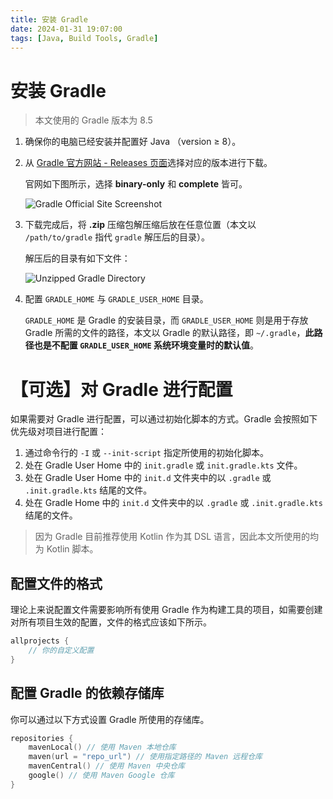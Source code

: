 ```yaml
---
title: 安装 Gradle
date: 2024-01-31 19:07:00
tags: [Java, Build Tools, Gradle]
---
```


# 安装 Gradle

> 本文使用的 Gradle 版本为 8.5

1. 确保你的电脑已经安装并配置好 Java （version &ge; 8）。
2. 从 [Gradle 官方网站 - Releases 页面](https://gradle.org/releases/)选择对应的版本进行下载。

   官网如下图所示，选择 **binary-only** 和 **complete** 皆可。

   ![Gradle Official Site Screenshot](https://dist.cq.vorbote.cn/images/install-gradle-01-gradle-official-site.png)

3. 下载完成后，将 **.zip** 压缩包解压缩后放在任意位置（本文以 `/path/to/gradle` 指代 `gradle` 解压后的目录）。

   解压后的目录有如下文件：

   ![Unzipped Gradle Directory](https://dist.cq.vorbote.cn/images/install-gradle-02-unzipped-gradle-directory.png)

4. 配置 `GRADLE_HOME` 与 `GRADLE_USER_HOME` 目录。

   `GRADLE_HOME` 是 Gradle 的安装目录，而 `GRADLE_USER_HOME` 则是用于存放 Gradle 所需的文件的路径，本文以 Gradle 的默认路径，即 `~/.gradle`，**此路径也是不配置 `GRADLE_USER_HOME` 系统环境变量时的默认值**。

# 【可选】对 Gradle 进行配置

如果需要对 Gradle 进行配置，可以通过初始化脚本的方式。Gradle 会按照如下优先级对项目进行配置：

1. 通过命令行的 `-I` 或 `--init-script` 指定所使用的初始化脚本。
2. 处在 Gradle User Home 中的 `init.gradle` 或 `init.gradle.kts` 文件。
3. 处在 Gradle User Home 中的 `init.d` 文件夹中的以 `.gradle` 或 `.init.gradle.kts` 结尾的文件。
4. 处在 Gradle Home 中的 `init.d` 文件夹中的以 `.gradle` 或 `.init.gradle.kts` 结尾的文件。

> 因为 Gradle 目前推荐使用 Kotlin 作为其 DSL 语言，因此本文所使用的均为 Kotlin 脚本。

## 配置文件的格式

理论上来说配置文件需要影响所有使用 Gradle 作为构建工具的项目，如需要创建对所有项目生效的配置，文件的格式应该如下所示。

```kotlin
allprojects {
    // 你的自定义配置
}
```

## 配置 Gradle 的依赖存储库

你可以通过以下方式设置 Gradle 所使用的存储库。

```kotlin
repositories {
    mavenLocal() // 使用 Maven 本地仓库
    maven(url = "repo_url") // 使用指定路径的 Maven 远程仓库
    mavenCentral() // 使用 Maven 中央仓库
    google() // 使用 Maven Google 仓库
}
```

